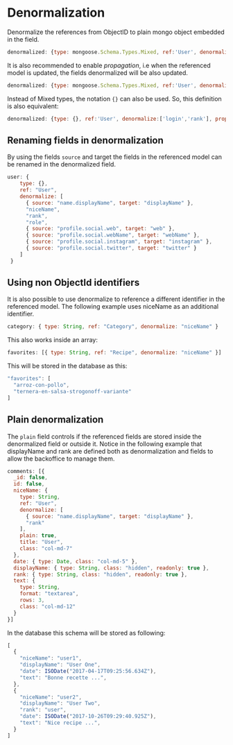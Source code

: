 # Denormalization
Denormalize the references from ObjectID to plain mongo object embedded in the field.

```javascript
denormalized: {type: mongoose.Schema.Types.Mixed, ref:'User', denormalize:['login','rank']},
```
It is also recommended to enable *propagation*, i.e when the referenced model is updated, the fields denormalized will be also updated.

```javascript
denormalized: {type: mongoose.Schema.Types.Mixed, ref:'User', denormalize:['login','rank'], propagate: true},
```
Instead of Mixed types, the notation ```{}``` can also be used. So, this definition is also equivalent:

```javascript
denormalized: {type: {}, ref:'User', denormalize:['login','rank'], propagate: true},
```
## Renaming fields in denormalization

By using the fields ```source``` and target the fields in the referenced model can be renamed in the denormalized field. 

```javascript
user: {
    type: {},
    ref: "User",
    denormalize: [
      { source: "name.displayName", target: "displayName" },
      "niceName",
      "rank",
      "role",
      { source: "profile.social.web", target: "web" },
      { source: "profile.social.webName", target: "webName" },
      { source: "profile.social.instagram", target: "instagram" },
      { source: "profile.social.twitter", target: "twitter" }
    ]
 }
```

## Using non ObjectId identifiers

It is also possible to use denormalize to reference a different identifier in the referenced model. The following example uses niceName as an additional identifier.

```javascript
category: { type: String, ref: "Category", denormalize: "niceName" }
```

This also works inside an array:

```javascript
favorites: [{ type: String, ref: "Recipe", denormalize: "niceName" }]
```

This will be stored in the database as this:

```javascript
"favorites": [
  "arroz-con-pollo",    
  "ternera-en-salsa-strogonoff-variante"
]
``` 

## Plain denormalization

The ```plain``` field controls if the referenced fields are stored inside the denormalized field or outside it. Notice in the following example that displayName and rank are defined both as denormalization and fields to allow the backoffice to manage them.

```javascript
comments: [{
  _id: false,
  id: false,
  niceName: {
    type: String,
    ref: "User",
    denormalize: [
      { source: "name.displayName", target: "displayName" },
      "rank"
    ],
    plain: true,
    title: "User",
    class: "col-md-7"
  },
  date: { type: Date, class: "col-md-5" },
  displayName: { type: String, class: "hidden", readonly: true },
  rank: { type: String, class: "hidden", readonly: true },
  text: {
    type: String,
    format: "textarea",
    rows: 3,
    class: "col-md-12"
  }
}]
```
In the database this schema will be stored as following:

```javascript
[
  {
    "niceName": "user1",
    "displayName": "User One",
    "date": ISODate("2017-04-17T09:25:56.634Z"),
    "text": "Bonne recette ...",
  },
  {
    "niceName": "user2",
    "displayName": "User Two",
    "rank": "user",
    "date": ISODate("2017-10-26T09:29:40.925Z"),
    "text": "Nice recipe ...",
  }
]
```
      
      
